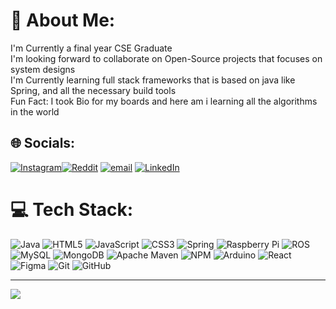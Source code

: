 # 💫 About Me:
I'm Currently a final year CSE Graduate<br>I'm looking forward to collaborate on Open-Source projects that focuses on system designs<br>I'm Currently learning full stack frameworks that is based on java like Spring, and all the necessary build tools<br>Fun Fact: I took Bio for my boards and here am i learning all the algorithms in the world 


## 🌐 Socials:
[![Instagram](https://img.shields.io/badge/Instagram-%23E4405F.svg?logo=Instagram&logoColor=white)](https://instagram.com/udhaykarthik_55)[![Reddit](https://img.shields.io/badge/Reddit-%23FF4500.svg?logo=Reddit&logoColor=white)](https://reddit.com/user/Flimsy_Carrot_243) [![email](https://img.shields.io/badge/Email-D14836?logo=gmail&logoColor=white)](mailto:udhaykarthik04@gmail.com) [![LinkedIn](https://img.shields.io/badge/LinkedIn-%230077B5.svg?logo=linkedin&logoColor=white)](https://www.linkedin.com/in/udhay-karthik-chandrasekar-182440257/)


# 💻 Tech Stack:
![Java](https://img.shields.io/badge/java-%23ED8B00.svg?style=for-the-badge&logo=openjdk&logoColor=white) ![HTML5](https://img.shields.io/badge/html5-%23E34F26.svg?style=for-the-badge&logo=html5&logoColor=white) ![JavaScript](https://img.shields.io/badge/javascript-%23323330.svg?style=for-the-badge&logo=javascript&logoColor=%23F7DF1E) ![CSS3](https://img.shields.io/badge/css3-%231572B6.svg?style=for-the-badge&logo=css3&logoColor=white) ![Spring](https://img.shields.io/badge/spring-%236DB33F.svg?style=for-the-badge&logo=spring&logoColor=white) ![Raspberry Pi](https://img.shields.io/badge/-Raspberry_Pi-C51A4A?style=for-the-badge&logo=Raspberry-Pi) ![ROS](https://img.shields.io/badge/ros-%230A0FF9.svg?style=for-the-badge&logo=ros&logoColor=white) ![MySQL](https://img.shields.io/badge/mysql-4479A1.svg?style=for-the-badge&logo=mysql&logoColor=white) ![MongoDB](https://img.shields.io/badge/MongoDB-%234ea94b.svg?style=for-the-badge&logo=mongodb&logoColor=white) ![Apache Maven](https://img.shields.io/badge/Apache%20Maven-C71A36?style=for-the-badge&logo=Apache%20Maven&logoColor=white) ![NPM](https://img.shields.io/badge/NPM-%23CB3837.svg?style=for-the-badge&logo=npm&logoColor=white) ![Arduino](https://img.shields.io/badge/-Arduino-00979D?style=for-the-badge&logo=Arduino&logoColor=white) ![React](https://img.shields.io/badge/react-%2320232a.svg?style=for-the-badge&logo=react&logoColor=%2361DAFB) ![Figma](https://img.shields.io/badge/figma-%23F24E1E.svg?style=for-the-badge&logo=figma&logoColor=white) ![Git](https://img.shields.io/badge/git-%23F05033.svg?style=for-the-badge&logo=git&logoColor=white) ![GitHub](https://img.shields.io/badge/github-%23121011.svg?style=for-the-badge&logo=github&logoColor=white)


---
[![](https://visitcount.itsvg.in/api?id=udhaykarthi&icon=2&color=4)](https://visitcount.itsvg.in)

<!-- Proudly created with GPRM ( https://gprm.itsvg.in ) -->
